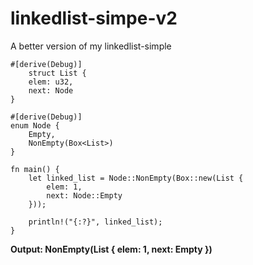 # linkedlist-simpe-v2

A better version of my linkedlist-simple


    #[derive(Debug)]
        struct List {
        elem: u32,
        next: Node
    }

    #[derive(Debug)]
    enum Node {
        Empty,
        NonEmpty(Box<List>)
    }

    fn main() {
        let linked_list = Node::NonEmpty(Box::new(List {
            elem: 1,
            next: Node::Empty
        }));

        println!("{:?}", linked_list);
    }

**Output: NonEmpty(List { elem: 1, next: Empty })**
